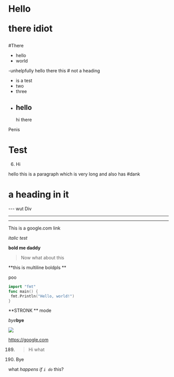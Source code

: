 # Hello <p> there idiot </p>
#There

- hello
 - world

-unhelpfully
hello there this # not a heading
- is a test
- two
- three
- <div><h2>hello</h2><p>hi there</p></div>

Penis
# Test

6. Hi


hello this is a paragraph which
is very long and also has #dank
# a heading in it


--- wut
Div
________

___

This is a google.com link

*italic test*

**bold me daddy**

>Now what
about this

**this is multiline boldpls **

poo

```go
import "fmt"
func main() {
 fmt.Println("Hello, world!")
}
```

**STRONK **
mode

*bye***bye**

![](https://img.pokemondb.net/artwork/avif/regirock.avif)

[](https://google.com)
<https://google.com>

189. > Hi
what
4. Bye

what *happens if `i do`* this?
